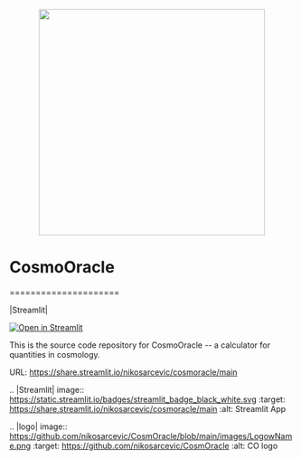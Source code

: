 <p align="center">
<img width="400px" src="https://raw.githubusercontent.com/nikosarcevic/CosmOracle/blob/main/images/LogowName.png"/>
</p>

# CosmoOracle

=====================

|Streamlit|

[![Open in Streamlit](https://static.streamlit.io/badges/streamlit_badge_black_white.svg)](https://share.streamlit.io/nikosarcevic/cosmoracle/main)

This is the source code repository for CosmoOracle -- a calculator for quantities in cosmology.

URL: https://share.streamlit.io/nikosarcevic/cosmoracle/main

.. |Streamlit| image:: https://static.streamlit.io/badges/streamlit_badge_black_white.svg
   :target: https://share.streamlit.io/nikosarcevic/cosmoracle/main
   :alt: Streamlit App

.. |logo| image:: https://github.com/nikosarcevic/CosmOracle/blob/main/images/LogowName.png
   :target: https://github.com/nikosarcevic/CosmOracle
   :alt: CO logo